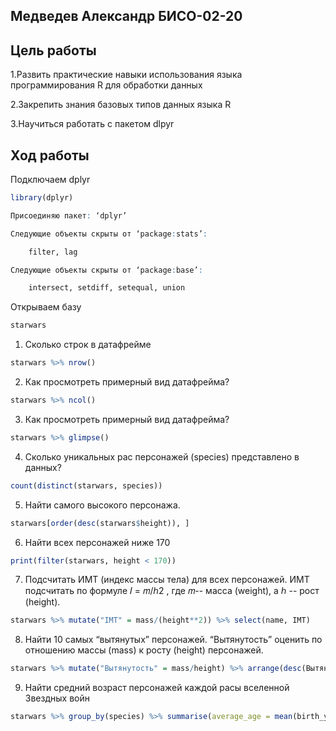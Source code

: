 ## Медведев Александр БИСО-02-20
##   Цель работы
1.Развить практические навыки использования языка программирования R для обработки данных

2.Закрепить знания базовых типов данных языка R

3.Научиться работать с пакетом dlpyr

## Ход работы
Подключаем dplyr
```R
library(dplyr)

Присоединяю пакет: ‘dplyr’

Следующие объекты скрыты от ‘package:stats’:

    filter, lag

Следующие объекты скрыты от ‘package:base’:

    intersect, setdiff, setequal, union  
```
Открываем базу
```R
starwars
```

1. Сколько строк в датафрейме
```R
starwars %>% nrow()
```

2. Как просмотреть примерный вид датафрейма?
```R
starwars %>% ncol()
```

3. Как просмотреть примерный вид датафрейма?
```R
starwars %>% glimpse()
```

4. Сколько уникальных рас персонажей (species) представлено в данных?
```R
count(distinct(starwars, species))
```

5. Найти самого высокого персонажа.
```R
starwars[order(desc(starwars$height)), ]
```
6. Найти всех персонажей ниже 170
```R
print(filter(starwars, height < 170))
```

7. Подсчитать ИМТ (индекс массы тела) для всех персонажей. ИМТ подсчитать по формуле 𝐼 = 𝑚/ℎ2 , где 𝑚-- масса (weight), а ℎ -- рост (height).
```R
starwars %>% mutate("IMT" = mass/(height**2)) %>% select(name, IMT)
```
8. Найти 10 самых “вытянутых” персонажей. “Вытянутость” оценить по отношению массы (mass) к росту (height) персонажей.
```R
starwars %>% mutate("Вытянутость" = mass/height) %>% arrange(desc(Вытянутость)) %>% slice(1:10) %>% select(name,Вытянутость)
```
9. Найти средний возраст персонажей каждой расы вселенной Звездных войн
```R
starwars %>% group_by(species) %>% summarise(average_age = mean(birth_year, na.rm = TRUE))
```
